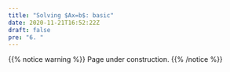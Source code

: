 ```yaml
---
title: "Solving $Ax=b$: basic"
date: 2020-11-21T16:52:22Z
draft: false
pre: "6. "
---
```



{{% notice warning %}}
Page under construction.
{{% /notice %}}
